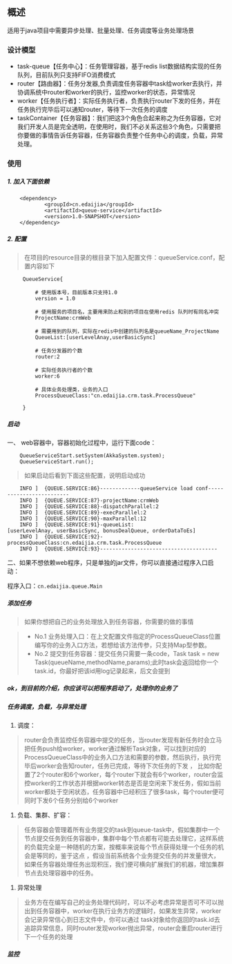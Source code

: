 ## 概述

适用于java项目中需要异步处理、批量处理、任务调度等业务处理场景 

### 设计模型
* task-queue【任务中心】：任务管理容器，基于redis list数据结构实现的任务队列，目前队列只支持FIFO消费模式 
* router【路由器】：任务分发器,负责调度任务容器中task给worker去执行，并协调系统中router和worker的执行，监控worker的状态，异常情况 
* worker【任务执行者】：实际任务执行者，负责执行router下发的任务，并在任务执行完毕后可以通知router，等待下一次任务的调度 
* taskContainer【任务容器】：我们把这3个角色合起来称之为任务容器，它对我们开发人员是完全透明，在使用时，我们不必关系这些3个角色，只需要把你要做的事情告诉任务容器，任务容器负责整个任务中心的调度，负载，异常处理。 



### 使用

##### 1. 加入下面依赖

        <dependency> 
                <groupId>cn.edaijia</groupId> 
                <artifactId>queue-service</artifactId> 
                <version>1.0-SNAPSHOT</version> 
        </dependency>
        
##### 2. 配置

> 在项目的resource目录的根目录下加入配置文件：queueService.conf，配置内容如下 

         QueueService{ 
         
             # 使用版本号，目前版本只支持1.0 
             version = 1.0 
         
             # 使用服务的项目名，主要用来防止和别的项目在使用redis 队列时有同名冲突 
             ProjectName:crmWeb 
         
             # 需要用到的队列，实际在redis中创建的队列名是queueName_ProjectName 
             QueueList:[userLevelAnay,userBasicSync] 
         
             # 任务分发器的个数
             router:2 
         
             # 实际任务执行者的个数
             worker:6 
         
             # 具体业务处理类，业务的入口 
             ProcessQueueClass:"cn.edaijia.crm.task.ProcessQueue" 
         
         } 

##### 启动

一、 web容器中，容器初始化过程中，运行下面code：

        QueueServiceStart.setSystem(AkkaSystem.system); 
        QueueServiceStart.run(); 

> 如果启动后看到下面这些配置，说明启动成功
 
        INFO ]  {QUEUE.SERVICE:86}-------------queueService load conf------------------------- 
        INFO ]  {QUEUE.SERVICE:87}-projectName:crmWeb 
        INFO ]  {QUEUE.SERVICE:88}-dispatchParallel:2 
        INFO ]  {QUEUE.SERVICE:89}-execParallel:2 
        INFO ]  {QUEUE.SERVICE:90}-maxParallel:12 
        INFO ]  {QUEUE.SERVICE:91}-queueList:[userLevelAnay, userBasicSync, bonusDealQueue, orderDataToEs] 
        INFO ]  {QUEUE.SERVICE:92}-processQueueClass:cn.edaijia.crm.task.ProcessQueue 
        INFO ]  {QUEUE.SERVICE:93}-------------------------------------- 

二、如果不想依赖web程序，只是单独的jar文件，你可以直接通过程序入口启动：

程序入口：`cn.edaijia.queue.Main `


##### 添加任务

>如果你想把自己的业务处理放入到任务容器，你需要的做的事情
 
>* No.1 业务处理入口：在上文配置文件指定的ProcessQueueClass位置编写你的业务入口方法，若想给该方法传参，只支持Map型参数。 
>* No.2 提交到任务容器：提交任务只需要一条code，Task task = new Task(queueName,methodName,params);此时task会返回给你一个task.id，你最好把该id用log记录起来，后文会提到 

##### ok，到目前的介绍，你应该可以把程序启动了，处理你的业务了 

##### 任务调度，负载，与异常处理

1. 调度：
> router会负责监控任务容器中提交的任务，当router发现有新任务时会立马把任务push给worker，worker通过解析Task对象，可以找到对应的ProcessQueueClass中的业务入口方法和需要的参数，然后执行，执行完毕后worker会告知router，任务已完成，等待下次任务的下发 ，
> 比如你配置了2个router和6个worker，每个router下就会有6个worker，router会监控worker的工作状态并根据worker转态是否是空闲来下发任务，假如当前worker都处于空闲状态，任务容器中已经积压了很多task，每个router便可同时下发6个任务分别给6个worker

1. 负载、集群、扩容：
> 任务容器会管理着所有业务提交的task到queue-task中，假如集群中一个节点提交任务到任务容器中，集群中每个节点都有可能去处理它，这样系统的负载完全是一种随机的方案，按概率来说每个节点获得处理一个任务的机会是等同的，鉴于这点
，假设当前系统各个业务提交任务的并发量很大，如果任务容器处理任务出现积压，我们便可横向扩展我们的机器，增加集群节点去处理容器中的任务。

1. 异常处理
> 业务方在在编写自己的业务处理代码时，可以不必考虑异常是否可不可以抛出到任务容器中，worker在执行业务方的逻辑时，如果发生异常，worker会记录异常信心到日志文件中，你可以通过
 task对象给你返回的task.id去追踪异常信息，同时router发现worker抛出异常，router会重启router进行下一个任务的处理


##### 监控



